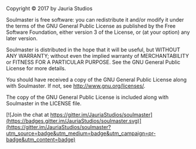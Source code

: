 Copyright © 2017 by Jauria Studios

Soulmaster is free software: you can redistribute it and/or modify it under the terms of the GNU General Public License as published by the Free Software Foundation, either version 3 of the License, or (at your option) any later version.

Soulmaster is distributed in the hope that it will be useful, but WITHOUT ANY WARRANTY; without even the implied warranty of MERCHANTABILITY or FITNESS FOR A PARTICULAR PURPOSE. See the GNU General Public License for more details.

You should have received a copy of the GNU General Public License along with Soulmaster. If not, see http://www.gnu.org/licenses/.

The copy of the GNU General Public License is included along with Soulmaster in the LICENSE file.


[![Join the chat at https://gitter.im/JauriaStudios/soulmaster](https://badges.gitter.im/JauriaStudios/soulmaster.svg)](https://gitter.im/JauriaStudios/soulmaster?utm_source=badge&utm_medium=badge&utm_campaign=pr-badge&utm_content=badge)